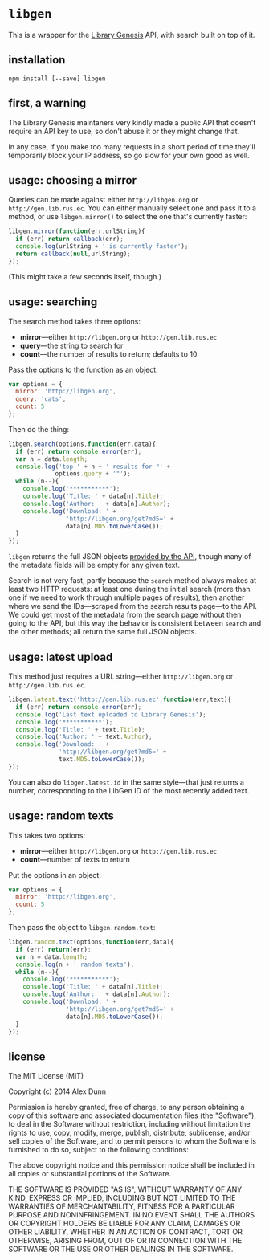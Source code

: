 # `libgen`

This is a wrapper for the [Library Genesis](http://libgen.org) API,
with search built on top of it.

## installation

```
npm install [--save] libgen
```

## first, a warning

The Library Genesis maintaners very kindly made a public API that
doesn't require an API key to use, so don't abuse it or they might
change that.

In any case, if you make too many requests in a short period of time
they'll temporarily block your IP address, so go slow for your own
good as well.

## usage: choosing a mirror

Queries can be made against either `http://libgen.org` or
`http://gen.lib.rus.ec`.  You can either manually select one and pass
it to a method, or use `libgen.mirror()` to select the one that's
currently faster:

```js
libgen.mirror(function(err,urlString){
  if (err) return callback(err);
  console.log(urlString + ' is currently faster');
  return callback(null,urlString);
});
```

(This might take a few seconds itself, though.)

## usage: searching

The search method takes three options:

- **mirror**—either `http://libgen.org` or `http://gen.lib.rus.ec`
- **query**—the string to search for
- **count**—the number of results to return; defaults to 10

Pass the options to the function as an object:

```js
var options = {
  mirror: 'http://libgen.org',
  query: 'cats',
  count: 5
};
```

Then do the thing:

```js
libgen.search(options,function(err,data){
  if (err) return console.error(err);
  var n = data.length;
  console.log('top ' + n + ' results for "' +
             options.query + '"');
  while (n--){
    console.log('***********');
    console.log('Title: ' + data[n].Title);
    console.log('Author: ' + data[n].Author);
    console.log('Download: ' +
                'http://libgen.org/get?md5=' +
                data[n].MD5.toLowerCase());
  }
});
```

`libgen` returns the full JSON objects
[provided by the API](http://megr.im/posts/libgen/ "A guide to the
Library Genesis API"), though many of the metadata fields will be
empty for any given text.

Search is not very fast, partly because the `search` method always
makes at least two HTTP requests: at least one during the initial
search (more than one if we need to work through multiple pages of
results), then another where we send the IDs—scraped from the search
results page—to the API.  We could get most of the metadata from the
search page without then going to the API, but this way the behavior
is consistent between `search` and the other methods; all return the
same full JSON objects.

## usage: latest upload

This method just requires a URL string—either `http://libgen.org` or
`http://gen.lib.rus.ec`.

```js
libgen.latest.text('http://gen.lib.rus.ec',function(err,text){
  if (err) return console.error(err);
  console.log('Last text uploaded to Library Genesis');
  console.log('***********');
  console.log('Title: ' + text.Title);
  console.log('Author: ' + text.Author);
  console.log('Download: ' +
              'http://libgen.org/get?md5=' +
              text.MD5.toLowerCase());
});
```

You can also do `libgen.latest.id` in the same style—that just returns
a number, corresponding to the LibGen ID of the most recently added
text.

## usage: random texts

This takes two options:

- **mirror**—either `http://libgen.org` or `http://gen.lib.rus.ec`
- **count**—number of texts to return

Put the options in an object:

```js
var options = {
  mirror: 'http://libgen.org',
  count: 5
};
```

Then pass the object to `libgen.random.text`:

```js
libgen.random.text(options,function(err,data){
  if (err) return(err);
  var n = data.length;
  console.log(n + ' random texts');
  while (n--){
    console.log('***********');
    console.log('Title: ' + data[n].Title);
    console.log('Author: ' + data[n].Author);
    console.log('Download: ' +
                'http://libgen.org/get?md5=' +
                data[n].MD5.toLowerCase());
  }
});
```

## license

The MIT License (MIT)

Copyright (c) 2014 Alex Dunn

Permission is hereby granted, free of charge, to any person obtaining a copy
of this software and associated documentation files (the "Software"), to deal
in the Software without restriction, including without limitation the rights
to use, copy, modify, merge, publish, distribute, sublicense, and/or sell
copies of the Software, and to permit persons to whom the Software is
furnished to do so, subject to the following conditions:

The above copyright notice and this permission notice shall be included in
all copies or substantial portions of the Software.

THE SOFTWARE IS PROVIDED "AS IS", WITHOUT WARRANTY OF ANY KIND, EXPRESS OR
IMPLIED, INCLUDING BUT NOT LIMITED TO THE WARRANTIES OF MERCHANTABILITY,
FITNESS FOR A PARTICULAR PURPOSE AND NONINFRINGEMENT. IN NO EVENT SHALL THE
AUTHORS OR COPYRIGHT HOLDERS BE LIABLE FOR ANY CLAIM, DAMAGES OR OTHER
LIABILITY, WHETHER IN AN ACTION OF CONTRACT, TORT OR OTHERWISE, ARISING FROM,
OUT OF OR IN CONNECTION WITH THE SOFTWARE OR THE USE OR OTHER DEALINGS IN
THE SOFTWARE.
